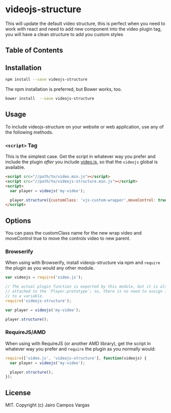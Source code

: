 # videojs-structure

This will update the default video structure, this is perfect when you need to work with react and need to add new component into the video plugin tag, you will have
a clean structure to add you custom styles

## Table of Contents

<!-- START doctoc -->
<!-- END doctoc -->
## Installation

```sh
npm install --save videojs-structure
```

The npm installation is preferred, but Bower works, too.

```sh
bower install  --save videojs-structure
```

## Usage

To include videojs-structure on your website or web application, use any of the following methods.


### `<script>` Tag

This is the simplest case. Get the script in whatever way you prefer and include the plugin _after_ you include [video.js][videojs], so that the `videojs` global is available.

```html
<script src="//path/to/video.min.js"></script>
<script src="//path/to/videojs-structure.min.js"></script>
<script>
  var player = videojs('my-video');

  player.structure({customClass: 'vjs-custom-wrapper',moveControl: true});
</script>
```
## Options

You can pass the customClass name for the new wrap video and moveControl true to move the controls video to new parent.

### Browserify

When using with Browserify, install videojs-structure via npm and `require` the plugin as you would any other module.

```js
var videojs = require('video.js');

// The actual plugin function is exported by this module, but it is also
// attached to the `Player.prototype`; so, there is no need to assign it
// to a variable.
require('videojs-structure');

var player = videojs('my-video');

player.structure();
```

### RequireJS/AMD

When using with RequireJS (or another AMD library), get the script in whatever way you prefer and `require` the plugin as you normally would:

```js
require(['video.js', 'videojs-structure'], function(videojs) {
  var player = videojs('my-video');

  player.structure();
});
```

## License

MIT. Copyright (c) Jairo Campos Vargas


[videojs]: http://videojs.com/
